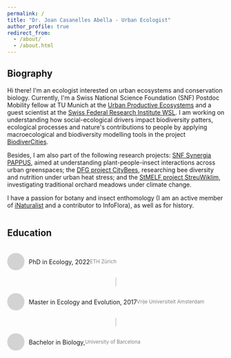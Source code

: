 ```yaml
---
permalink: /
title: "Dr. Joan Casanelles Abella - Urban Ecologist"
author_profile: true
redirect_from: 
  - /about/
  - /about.html
---
```


## Biography

Hi there! I'm an ecologist interested on urban ecosystems and conservation biology. Currently, I'm a Swiss National Science Foundation (SNF) Postdoc Mobility fellow at TU Munich at the [Urban Productive Ecosystems](https://upe-lab.de/) and a guest scientist at the [Swiss Federal Research Institute WSL](https://www.wsl.ch/de/mitarbeitende/casanell/). I am working on understanding how social-ecological drivers impact biodiversity patters, ecological processes and nature's contributions to people by applying macroecological and biodiversity modelling tools in the project [BiodiverCities](https://www.lss.ls.tum.de/en/upe/forschung/biodivercities/).

Besides, I am also part of the following research projects: [SNF Synergia PAPPUS](https://www.wsl.ch/en/projects/plants-and-people-in-urban-green-space-pappus/), aimed at understanding plant-people-insect interactions across urban greenspaces; the [DFG project CityBees](https://www.lss.ls.tum.de/en/upe/research/citybees/), researching bee diversity and nutrition under urban heat stress; and the [StMELF project StreuWiklim](https://www.lss.ls.tum.de/en/upe/research/streuwiklim/), investigating traditional orchard meadows under climate change.

I have a passion for botany and insect enthomology (I am an active member of [iNaturalist](https://www.inaturalist.org/people/joan57) and a contributor to InfoFlora), as well as for history. 

<div class="education-section">
  <h2>Education</h2>
  <div class="education-item">
    <div class="circle">
      <i class="fas fa-graduation-cap icon"></i>
    </div>
    <p>PhD in Ecology, 2022 <p>
    <p style="font-size: smaller; color: gray;">ETH Zürich</p> 
  </div>
  <div class="line"></div>
  
  <div class="education-item">
    <div class="circle">
      <i class="fas fa-graduation-cap icon"></i>
    </div>
    <p>Master in Ecology and Evolution, 2017 <p> 
    <p style="font-size: smaller; color: gray;">Vrije Universiteit Amsterdam</p> 
  </div>
  <div class="line"></div>
  
  <div class="education-item">
    <div class="circle">
      <i class="fas fa-graduation-cap icon"></i>
    </div>
    <p>Bachelor in Biology,  <p> 
    <p style="font-size: smaller; color: gray;">University of Barcelona</p> 
  </div>
</div>

<style>
.education-section {
  display: flex;
  flex-direction: column;
  align-items: flex-start; /* Align items to the left */
}

.education-item {
  display: flex;
  align-items: center;
  margin: 1em 0;
}

.circle {
  width: 40px;
  height: 40px;
  border-radius: 50%;
  background-color: lightgray; /* Change circle color to light gray */
  display: flex;
  align-items: center;
  justify-content: center;
  margin-right: 10px;
}

.icon {
  color: #86AC41; /* Change icon color to #86AC41 */
  font-size: 20px; /* Adjust icon size */
}

.line {
  width: 2px;
  height: 20px; /* Adjust line height */
  background-color: lightgray; /* Change line color to light gray */
  margin: 0 auto; /* Center the line */
}
</style>


